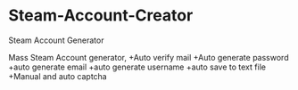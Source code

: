 # Steam-Account-Creator
Steam Account Generator

Mass Steam Account generator,
+Auto verify mail
+Auto generate password
+auto generate email
+auto generate username
+auto save to text file
+Manual and auto captcha

